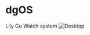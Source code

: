 # dgOS
Lily Go Watch system
![Desktop](https://drive.google.com/file/d/1S7P7NFWSCUafy0n3RX_JQqKLjDHGg13n/view?usp=sharing)
